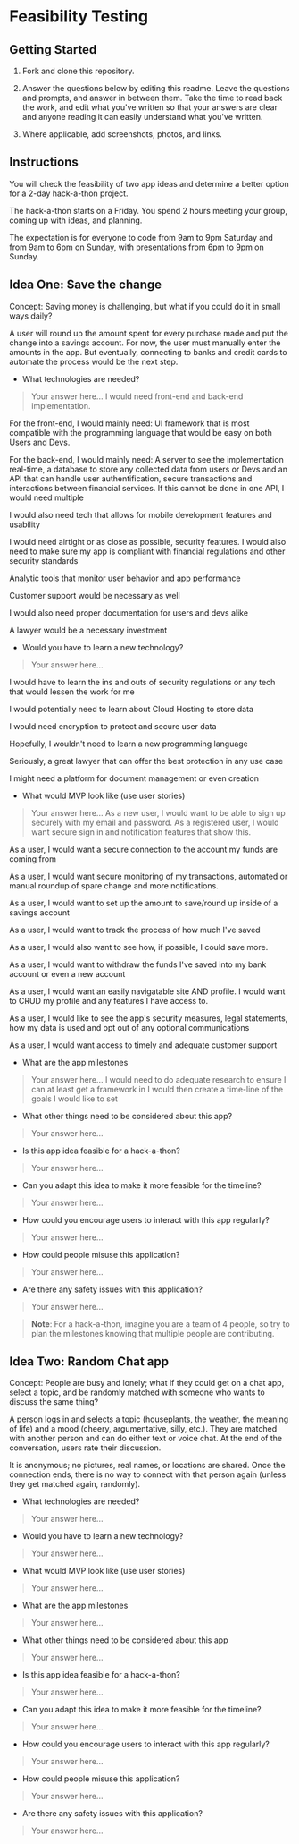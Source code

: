 # Feasibility Testing

## Getting Started

1. Fork and clone this repository.

1. Answer the questions below by editing this readme. Leave the questions and prompts, and answer in between them. Take the time to read back the work, and edit what you've written so that your answers are clear and anyone reading it can easily understand what you've written.

1. Where applicable, add screenshots, photos, and links.

## Instructions

You will check the feasibility of two app ideas and determine a better option for a 2-day hack-a-thon project.

The hack-a-thon starts on a Friday. You spend 2 hours meeting your group, coming up with ideas, and planning.

The expectation is for everyone to code from 9am to 9pm Saturday and from 9am to 6pm on Sunday, with presentations from 6pm to 9pm on Sunday.

## Idea One: Save the change

Concept: Saving money is challenging, but what if you could do it in small ways daily?

A user will round up the amount spent for every purchase made and put the change into a savings account. For now, the user must manually enter the amounts in the app. But eventually, connecting to banks and credit cards to automate the process would be the next step.

- What technologies are needed?

> Your answer here...
I would need front-end and back-end implementation.

For the front-end, I would mainly need: 
    UI framework that is most compatible with the programming language that would be easy on both Users and Devs. 

For the back-end, I would mainly need: 
    A server to see the implementation real-time, a database to store any collected data from users or Devs and an API that can handle user authentification, secure transactions and interactions between financial services. If this cannot be done in one API, I would need multiple 

I would also need tech that allows for mobile development features and usability

I would need airtight or as close as possible, security features. I would also need to make sure my app is compliant with financial regulations and other security standards

Analytic tools that monitor user behavior and app performance 

Customer support would be necessary as well 

I would also need proper documentation for users and devs alike 

A lawyer would be a necessary investment 

- Would you have to learn a new technology?

> Your answer here...

I would have to learn the ins and outs of security regulations or any tech that would lessen the work for me 

I would potentially need to learn about Cloud Hosting to store data 

I would need encryption to protect and secure user data 

Hopefully, I wouldn't need to learn a new programming language

Seriously, a great lawyer that can offer the best protection in any use case

I might need a platform for document management or even creation 



- What would MVP look like (use user stories)

> Your answer here...
As a new user, I would want to be able to sign up securely with my email and password. 
As a registered user, I would want secure sign in and notification features that show this.

As a user, I would want a secure connection to the account my funds are coming from

As a user, I would want secure monitoring of my transactions, automated or manual roundup of spare change and more notifications.

As a user, I would want to set up the amount to save/round up inside of a savings account

As a user, I would want to track the process of how much I've saved 

As a user, I would also want to see how, if possible, I could save more. 

As a user, I would want to withdraw the funds I've saved into my bank account or even a new account

As a user, I would want an easily navigatable site AND profile.
I would want to CRUD my profile and any features I have access to.

As a user, I would like to see the app's security measures, legal statements, how my data is used and opt out of any optional communications

As a user, I would want access to timely and adequate customer support
- What are the app milestones

> Your answer here...
I would need to do adequate research to ensure I can at least get a framework in
I would then create a time-line of the goals I would like to set 

- What other things need to be considered about this app?

> Your answer here...

- Is this app idea feasible for a hack-a-thon?

> Your answer here...

- Can you adapt this idea to make it more feasible for the timeline?

> Your answer here...

- How could you encourage users to interact with this app regularly?

> Your answer here...

- How could people misuse this application?

> Your answer here...

- Are there any safety issues with this application?

> Your answer here...

> **Note**: For a hack-a-thon, imagine you are a team of 4 people, so try to plan the milestones knowing that multiple people are contributing.

## Idea Two: Random Chat app

Concept: People are busy and lonely; what if they could get on a chat app, select a topic, and be randomly matched with someone who wants to discuss the same thing?

A person logs in and selects a topic (houseplants, the weather, the meaning of life) and a mood (cheery, argumentative, silly, etc.). They are matched with another person and can do either text or voice chat. At the end of the conversation, users rate their discussion.

It is anonymous; no pictures, real names, or locations are shared. Once the connection ends, there is no way to connect with that person again (unless they get matched again, randomly).

- What technologies are needed?

> Your answer here...

- Would you have to learn a new technology?

> Your answer here...

- What would MVP look like (use user stories)

> Your answer here...

- What are the app milestones

> Your answer here...

- What other things need to be considered about this app

> Your answer here...

- Is this app idea feasible for a hack-a-thon?

> Your answer here...

- Can you adapt this idea to make it more feasible for the timeline?

> Your answer here...

- How could you encourage users to interact with this app regularly?

> Your answer here...

- How could people misuse this application?

> Your answer here...

- Are there any safety issues with this application?

> Your answer here...
